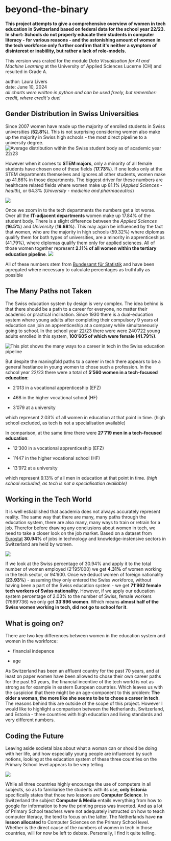 # beyond-the-binary

**This project attempts to give a comprehensive overview of women in tech education in Switzerland based on federal data for the school year 22/23. In short: Schools do not properly educate their students in computer literacy - for various reasons - and the astonishing amount of women in the tech workforce only further confirm that it's neither a symptom of disinterest or inabiility, but rather a lack of role-models.**


This version was crated for the module _Data Visualisation for AI and Machine Learning_ at the University of Applied Sciences Lucerne (CH) and resulted in Grade A.

author: Laura Livers<br>
date: June 10, 2024<br>
_all charts were written in python and can be used freely, but remember: credit, where credit's due!_


## Gender Distribution in Swiss Universities
Since 2007 women have made up the majority of enrolled students in Swiss universities (**52.8%**). This is not surprising considering women also make up the majority in Swiss high schools - the most direct pipeline to a university degree. 
![Average distribution within the Swiss student body as of academic year 22/23](images/Chart1.png)

However when it comes to **STEM majors**, only a minority of all female students have chosen one of these fields (**17.73%**). If one looks only at the STEM departments themselves and ignores all other students, women make up 41.86% in those departments. The biggest driver for these numbers are healthcare related fields where women make up 81.1% (_Applied Sciences - health_), or 64.3% (_University - medicine and pharmaceutics_)

![](images/studentsTotal.png)

Once we zoom in to the tech departments the numbers get a lot worse. Over all the **IT-adjacent departments** women make up 17.84% of the student body. There is a slight difference between the _Applied Sciences_ (**16.5%**) and _University_ (**19.68%**). This may again be influenced by the fact that women, who are the majority in high schools (59.32%) where diplomas qualify them for both types of universities, are a minority in apprenticeships (41.79%), where diplomas qualify them only for applied sciences. All of those women together represent **2.11% of all women within the tertiary education pipeline**.
![](images/stemStudentsTotal.png)

All of these numbers stem from [Bundesamt für Statistik](https://www.bfs.admin.ch/bfs/de/home/statistiken/bildung-wissenschaft/personen-ausbildung/tertiaerstufe-hochschulen.html) and have been agregated where necessary to calculate percentages as truthfully as possible

## The Many Paths not Taken

The Swiss education system by design is very complex. The idea behind is that there should be a path to a career for everyone, no matter their academic or practical inclination.
Since 1930 there is a dual-education system where young adults after completing their compulsory 9 years of education can join an apprenticeship at a company while simultaneously going to school. In the school year 22/23 there were were 240’722 young adults enrolled in this system, **100’605 of which were female (41.79%)**.

![This plot shows the many ways to a career in tech in the Swiss education pipeline](images/Chart2.png)

But despite the maningfold paths to a career in tech there appears to be a general hestiance in young women to chose such a profession. In the school year 22/23 there were a total of **5’560 women in a tech-focused education**:

- 2’013 in a vocational apprenticeship (EFZ)

- 468 in the higher vocational school (HF)

- 3’079 at a university

which represent 2.03% of all women in education at that point in time.
(high school excluded, as tech is not a specialisation available)

In comparison, at the same time there were **27’719 men in a tech-focused education**:

- 12’300 in a vocational apprenticeship (EFZ)

- 1’447 in the higher vocational school (HF)

- 13’972 at a university

which represent 9.13% of all men in education at that point in time.
_(high school excluded, as tech is not a specialisation available)_

## Working in the Tech World

It is well estiablished that academia does not always accurately represent reality. The same way that there are many, many paths through the education system, there are also many, many ways to train or retrain for a job. Therefor before drawing any conclusions about women in tech, we need to take a closer look on the job market. Based on a dataset from [Eurostat](https://ec.europa.eu/eurostat/databrowser/view/htec_emp_reg2/default/map?lang=en) **30.94%** of jobs in technology and knowledge-instensive sectors in Switzerland are held by women.

![](images/Chart3.png)

If we look at the Swiss percentage of 30.94% and apply it to the total number of women employed (2’195’000) we get **4.31%** of women working in the tech sector, or 94’600. Once we deduct women of foreign nationality (**23.93%**) - assuming they only entered the Swiss workforce, without having been a part of the Swiss education system - we get **71’962 female tech workers of Swiss nationality**. However, if we apply our education system percentage of 2.03% to the number of Swiss, female workers (1’669’736) we only get **33’896 women**. Which means **almost half of the Swiss women working in tech, did not go to school for it**.

## What is going on?
There are two key differences between women in the education system and women in the workforce:

- financial indepence

- age

As Switzerland has been an affluent country for the past 70 years, and at least on paper women have been allowed to chose their own career paths for the past 50 years, the financial incentive of the tech world is not as strong as for example in eastern European countries. Which leaves us with the suspicion that there might be an age-component to this problem:
**The older a woman, the more like she seems to be to chose a career in tech**.
The reasons behind this are outside of the scope of this project. However I would like to highlight a comparison between the Netherlands, Switzerland, and Estonia - three countries with high education and living standards and very different numbers.

## Coding the Future

Leaving aside societal bias about what a woman can or should be doing with her life, and how especially young people are influenced by such notions, looking at the education system of these three countries on the Primary School level appears to be very telling.

![](images/Chart4.png)

While all three countries highly encourage the use of computers in all subjects, so as to familiarise the students with its use, **only Estonia** specifically states that those two lessons are **Computer Science**. In Switzerland the subject **Computer & Media** entails everything from how to google for information to how the printing press was invented. And as a lot of Primary School teachers were not adequately instructed on how to teach computer literacy, the tend to focus on the latter. The Netherlands have **no lesson allocated** to Computer Sciences on the Primary School level.
Whether is the direct cause of the numbers of women in tech in those countries, will for now be left to debate.
Personally, I find it quite telling.






